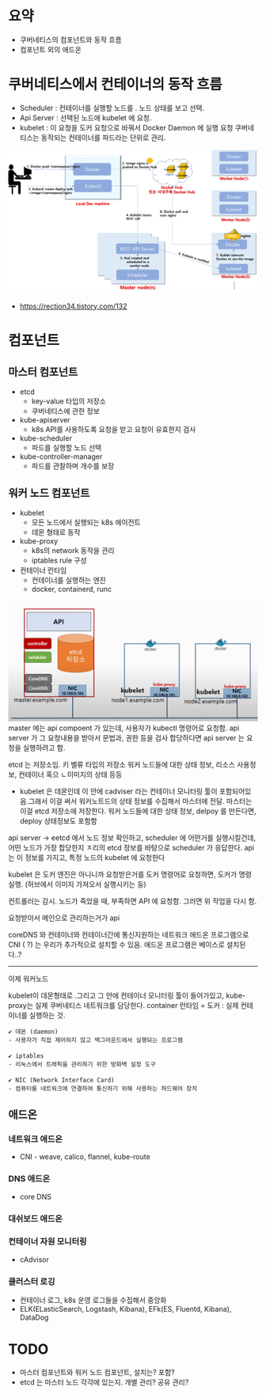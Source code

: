 # 요약
- 쿠버네티스의 컴포넌트와 동작 흐름
- 컴포넌트 외의 애드온

# 쿠버네티스에서 컨테이너의 동작 흐름
- Scheduler : 컨테이너를 실행할 노드를 . 노드 상태를 보고 선택.
- Api Server : 선택된 노드에 kubelet 에 요청. 
- kubelet : 이 요청을 도커 요청으로 바꿔서 Docker Daemon 에 실행 요청
쿠버네티스는 동작되는 컨테이너를 파드라는 단위로 관리.

![쿠버네티스 동작 흐름](images/k8s_flow.png)
- https://rection34.tistory.com/132

# 컴포넌트
## 마스터 컴포넌트
- etcd
  - key-value 타입의 저장소
  - 쿠버네티스에 관한 정보
- kube-apiserver
  - k8s API를 사용하도록 요청을 받고 요청이 유효한지 검사
- kube-scheduler
  - 파드를 실행할 노드 선택
- kube-controller-manager
  - 파드를 관찰하며 개수를 보장

## 워커 노드 컴포넌트
- kubelet
  - 모든 노드에서 실행되는 k8s 에이전트
  - 데몬 형태로 동작
- kube-proxy
  - k8s의 network 동작을 관리
  - iptables rule 구성
- 컨테이너 런타임
  - 컨테이너를 실행하는 엔진
  - docker, containerd, runc

![](images/k8s_arch.png)
master 에는 api compoent 가 있는데, 사용자가 kubectl 명령어로 요청함.
api server 가 그 요청내용을 받아서 문법과, 권한 등을 검사
합당하다면 api server 는 요청을 실행하려고 함.

etcd 는 저장소임. 키 벨류 타입의 저장소
워커 노드들에 대한 상태 정보, 리소스 사용정보, 컨테이너 혹으 ㄴ이미지의 상태 등등
- kubelet 은 데몬인데 이 안에 cadviser 라는 컨테이너 모니터링 툴이 포함되어있음.그래서 이걸 써서 워커노트드의 상태 정보를 수집해서 마스터에 전달. 마스터는 이걸 etcd 저장소에 저장한다.
워커 노드들에 대한 상태 정보, 
delpoy 를 만든다면, deploy 상태정보도 포함함

api server -> eetcd 에서 노드 정보 확인하고,
scheduler 에 어떤거를 실행시킬건데, 어떤 노드가 가장 합당한지 ㅈ리의
etcd 정보를 바탕으로 scheduler 가 응답한다.
api 는 이 정보를 가지고, 특정 노드의 kubelet 에 요청한다

kubelet 은 도커 엔진은 아니니까 요청받은거를 도커 명령어로 요청하면, 도커가 명령 실행. (허브에서 이미지 가져오서 실행시키는 둥)

컨트롤러는 감시. 노드가 죽었을 때, 부족하면 API 에 요청함.
그러면 위 작업을 다시 함.

요청받아서 메인으로 관리하는거가 api 

coreDNS 와 컨테이너와 컨테이너간에 통신지원하는 네트워크 애드온 프로그램으로 CNI ( ?) 는 우리가 추가적으로 설치할 수 있음.
애드온 프로그램은 베이스로 설치된다..? 

----

이제 워커노드

kubelet이 데몬형태로 .그리고 그 안에 컨테이너 모니터링 툴이 들어가있고,
kube-proxy는 실제 쿠버네티스 네트워크를 담당한다.
container 런타임 = 도커 : 실제 컨테이너를 실행하는 것.


```
✔ 데몬 (daemon)
- 사용자가 직접 제어하지 않고 백그라운드에서 실행되는 프로그램

✔ iptables
- 리눅스에서 트래픽을 관리하기 위한 방화벽 설정 도구

✔ NIC (Network Interface Card)
- 컴퓨터를 네트워크에 연결하여 통신하기 위해 사용하는 하드웨어 장치
```

## 애드온
### 네트워크 애드온
- CNI - weave, calico, flannel, kube-route

### DNS 애드온
- core DNS

### 대쉬보드 애드온
### 컨테이너 자원 모니터링
- cAdvisor
### 클러스터 로깅
- 컨테이너 로그, k8s 운영 로그들을 수집해서 중앙화
- ELK(ELasticSearch, Logstash, Kibana), 
EFk(ES, Fluentd, Kibana), DataDog

# TODO
- 마스터 컴포넌트와 워커 노드 컴포넌트, 설치는? 포함?
- etcd 는 마스터 노드 각각에 있는지. 개별 관리? 공유 관리?